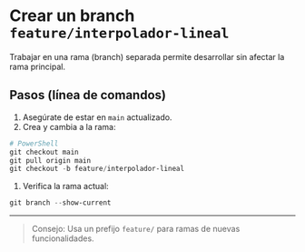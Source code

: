 # Crear un branch `feature/interpolador-lineal`

Trabajar en una rama (branch) separada permite desarrollar sin afectar la rama principal.

## Pasos (línea de comandos)

1. Asegúrate de estar en `main` actualizado.
2. Crea y cambia a la rama:

```powershell
# PowerShell
git checkout main
git pull origin main
git checkout -b feature/interpolador-lineal
```

1. Verifica la rama actual:

```powershell
git branch --show-current
```

---

> Consejo: Usa un prefijo `feature/` para ramas de nuevas funcionalidades.
